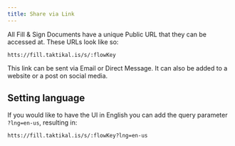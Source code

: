 ```yaml
---
title: Share via Link
---
```


All Fill & Sign Documents have a unique Public URL that they can be accessed at.
These URLs look like so:

```
htts://fill.taktikal.is/s/:flowKey
```

This link can be sent via Email or Direct Message. It can also be added to a
website or a post on social media.

## Setting language

If you would like to have the UI in English you can add the query parameter
`?lng=en-us`, resulting in:

```
htts://fill.taktikal.is/s/:flowKey?lng=en-us
```
